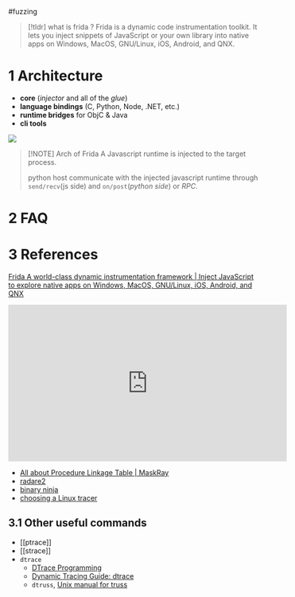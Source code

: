 #fuzzing 

>[!tldr] what is frida ?
> Frida is a dynamic code instrumentation toolkit. It lets you inject snippets of JavaScript or your own library into native apps on Windows, MacOS, GNU/Linux, iOS, Android, and QNX.


# 1 Architecture

- **core** (_injector_ and all of the _glue_)
- **language bindings** (C, Python, Node, .NET, etc.)
- **runtime bridges** for ObjC & Java
- **cli tools**

![](https://lh5.googleusercontent.com/O2gIr8tO4C2CbqIM6z0lnLQKyDwenUals0YQKAOd_jExui4nLchoqVwegbsRAnG9pIscua9tuM3ql5fznrSWPbYBlUSuMztDhFgdMT830MDjbB0-opG930OooHl-R3zXe1jiMmzt5xTXjUeUCTjuFGfxOMioLy46AdcTYbKzVfxkMFWPluiAO_bTLVvRSLM)

>[!NOTE] Arch of Frida
>A Javascript runtime is injected to the target process.
>
>python host communicate with the injected javascript runtime through `send/recv`(js side) and `on/post`(_python side_) or _RPC_.

# 2 FAQ


# 3 References

[Frida A world-class dynamic instrumentation framework | Inject JavaScript to explore native apps on Windows, MacOS, GNU/Linux, iOS, Android, and QNX](https://frida.re/)



<iframe width="560" height="315" src="https://www.youtube.com/embed/CLpW1tZCblo" title="YouTube video player" frameborder="0" allow="accelerometer; autoplay; clipboard-write; encrypted-media; gyroscope; picture-in-picture" allowfullscreen></iframe>

- [All about Procedure Linkage Table | MaskRay](https://maskray.me/blog/2021-09-19-all-about-procedure-linkage-table)
- [radare2](https://github.com/radareorg)
- [binary ninja](https://binary.ninja)
- [choosing a Linux tracer](https://www.brendangregg.com/blog/2015-07-08/choosing-a-linux-tracer.html)

## 3.1 Other useful commands

- [[ptrace]] 
- [[strace]]
- `dtrace`
  - [DTrace Programming](https://learn.microsoft.com/en-us/windows-hardware/drivers/devtest/dtrace-programming)
  - [Dynamic Tracing Guide: dtrace](https://illumos.org/books/dtrace/preface.html)
  - `dtruss`, [Unix manual for truss](https://man.freebsd.org/cgi/man.cgi?query=truss&apropos=0&sektion=1&manpath=FreeBSD+15.0-CURRENT&arch=default&format=html)

